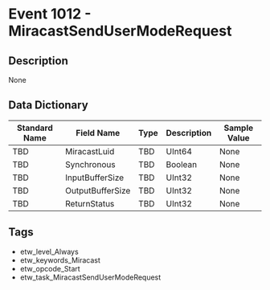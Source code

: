 # Event 1012 - MiracastSendUserModeRequest

## Description
None

## Data Dictionary
|Standard Name|Field Name|Type|Description|Sample Value|
|---|---|---|---|---|
|TBD|MiracastLuid|TBD|UInt64|None|None|
|TBD|Synchronous|TBD|Boolean|None|None|
|TBD|InputBufferSize|TBD|UInt32|None|None|
|TBD|OutputBufferSize|TBD|UInt32|None|None|
|TBD|ReturnStatus|TBD|UInt32|None|None|

## Tags
* etw_level_Always
* etw_keywords_Miracast
* etw_opcode_Start
* etw_task_MiracastSendUserModeRequest